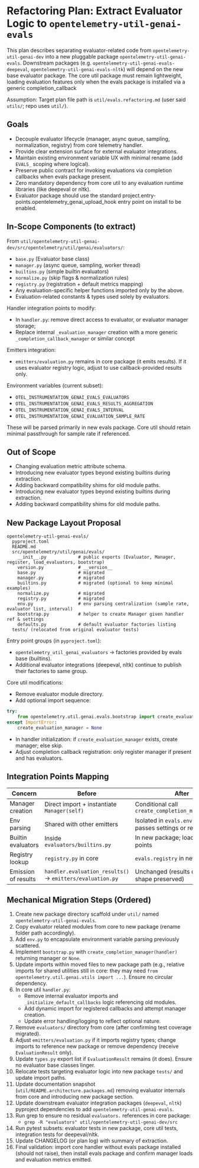 # Refactoring Plan: Extract Evaluator Logic to `opentelemetry-util-genai-evals`

This plan describes separating evaluator-related code from `opentelemetry-util-genai-dev` into a new pluggable package `opentelemetry-util-genai-evals`. Downstream packages (e.g. `opentelemetry-util-genai-evals-deepeval`, `opentelemetry-util-genai-evals-nltk`) will depend on the new base evaluator package. The core util package must remain lightweight, loading evaluation features only when the evals package is installed via a generic completion_callback

Assumption: Target plan file path is `util/evals.refactoring.md` (user said `utils/`; repo uses `util/`).

## Goals

- Decouple evaluator lifecycle (manager, async queue, sampling, normalization, registry) from core telemetry handler.
- Provide clear extension surface for external evaluator integrations.
- Maintain existing environment variable UX with minimal rename (add `EVALS_` scoping where logical).
- Preserve public contract for invoking evaluations via completion callbacks when evals package present.
- Zero mandatory dependency from core util to any evaluation runtime libraries (like deepeval or nltk).
- Evaluator package should use the standard project.entry-points.opentelemetry_genai_upload_hook entry point on install to be enabled. 

## In-Scope Components (to extract)

From `util/opentelemetry-util-genai-dev/src/opentelemetry/util/genai/evaluators/`:

- `base.py` (Evaluator base class)
- `manager.py` (async queue, sampling, worker thread)
- `builtins.py` (simple builtin evaluators)
- `normalize.py` (skip flags & normalization rules)
- `registry.py` (registration + default metrics mapping)
- Any evaluation-specific helper functions imported only by the above.
- Evaluation-related constants & types used solely by evaluators.

Handler integration points to modify:

- In `handler.py`: remove direct access to evaluator, or evaluator manager storage;
- Replace internal `_evaluation_manager` creation with a more generic `_completion_callback_manager` or similar concept

Emitters integration:

- `emitters/evaluation.py` remains in core package (it emits results). If it uses evaluator registry logic, adjust to use callback-provided results only.

Environment variables (current subset):

- `OTEL_INSTRUMENTATION_GENAI_EVALS_EVALUATORS`
- `OTEL_INSTRUMENTATION_GENAI_EVALS_RESULTS_AGGREGATION`
- `OTEL_INSTRUMENTATION_GENAI_EVALS_INTERVAL`
- `OTEL_INSTRUMENTATION_GENAI_EVALUATION_SAMPLE_RATE`

These will be parsed primarily in new evals package. Core util should retain minimal passthrough for sample rate if referenced.

## Out of Scope

- Changing evaluation metric attribute schema.
- Introducing new evaluator types beyond existing builtins during extraction.
- Adding backward compatibility shims for old module paths.
- Introducing new evaluator types beyond existing builtins during extraction.
- Adding backward compatibility shims for old module paths.

## New Package Layout Proposal

```text
opentelemetry-util-genai-evals/
  pyproject.toml
  README.md
  src/opentelemetry/util/genai/evals/
    __init__.py            # public exports (Evaluator, Manager, register, load_evaluators, bootstrap)
    version.py             # __version__
    base.py                # migrated
    manager.py             # migrated
    builtins.py            # migrated (optional to keep minimal examples)
    normalize.py           # migrated
    registry.py            # migrated
    env.py                 # env parsing centralization (sample rate, evaluator list, interval)
    bootstrap.py           # helper to create Manager given handler ref & settings
    defaults.py            # default evaluator factories listing
  tests/ (relocated from original evaluator tests)
```

Entry point groups (in `pyproject.toml`):

- `opentelemetry_util_genai_evaluators` -> factories provided by evals base (builtins).
- Additional evaluator integrations (deepeval, nltk) continue to publish their factories to same group.

Core util modifications:

- Remove evaluator module directory.
- Add optional import sequence:

```python
try:
    from opentelemetry.util.genai.evals.bootstrap import create_evaluation_manager
except ImportError:
    create_evaluation_manager = None
```

- In handler initialization: if `create_evaluation_manager` exists, create manager; else skip.
- Adjust completion callback registration: only register manager if present and has evaluators.

## Integration Points Mapping

| Concern | Before | After |
|---------|--------|-------|
| Manager creation | Direct import + instantiate `Manager(self)` | Conditional call `create_completion_manager(self)` |
| Env parsing | Shared with other emitters | Isolated in `evals.env` (core passes settings or re-parses) |
| Builtin evaluators | Inside `evaluators/builtins.py` | In new package; loaded via entry points |
| Registry lookup | `registry.py` in core | `evals.registry` in new package |
| Emission of results | `handler.evaluation_results()` -> `emitters/evaluation.py` | Unchanged (results objects shape preserved) |

## Mechanical Migration Steps (Ordered)

1. Create new package directory scaffold under `util/` named `opentelemetry-util-genai-evals`.
2. Copy evaluator related modules from core to new package (rename folder path accordingly).
3. Add `env.py` to encapsulate environment variable parsing previously scattered.
4. Implement `bootstrap.py` with `create_completion_manager(handler)` returning manager or `None`.
5. Update imports within moved files to new package path (e.g., relative imports for shared utilities still in core: they may need `from opentelemetry.util.genai.utils import ...`). Ensure no circular dependency.
6. In core util `handler.py`:
   - Remove internal evaluator imports and `_initialize_default_callbacks` logic referencing old modules.
   - Add dynamic import for registered callbacks and attempt manager creation.
   - Update error handling/logging to reflect optional nature.
7. Remove `evaluators/` directory from core (after confirming test coverage migrated).
8. Adjust `emitters/evaluation.py` if it imports registry types; change imports to reference new package or remove dependency (receive `EvaluationResult` only).
9. Update `types.py` export list if `EvaluationResult` remains (it does). Ensure no evaluator base classes linger.
10. Relocate tests targeting evaluator logic into new package `tests/` and update import paths.
11. Update documentation snapshot (`util/README.architecture.packages.md`) removing evaluator internals from core and introducing new package section.
12. Update downstream evaluator integration packages (`deepeval`, `nltk`) pyproject dependencies to add `opentelemetry-util-genai-evals`.
13. Run grep to ensure no residual `evaluators.` references in core package:
    - `grep -R "evaluators" util/opentelemetry-util-genai-dev/src`
14. Run pytest subsets: evaluator tests in new package, core util tests, integration tests for deepeval/nltk.
15. Update CHANGELOG (or plan log) with summary of extraction.
16. Final validation: import core handler without evals package installed (should not raise), then install evals package and confirm manager loads and evaluation metrics emitted.
